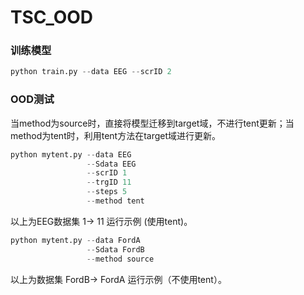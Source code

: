 # TSC_OOD

### 训练模型

```python
python train.py --data EEG --scrID 2
```

### OOD测试

当method为source时，直接将模型迁移到target域，不进行tent更新；当method为tent时，利用tent方法在target域进行更新。

```python
python mytent.py --data EEG
				 --Sdata EEG
    			 --scrID 1
        		 --trgID 11
            	 --steps 5
                 --method tent
```

以上为EEG数据集 1-> 11 运行示例 (使用tent)。

```python
python mytent.py --data FordA
				 --Sdata FordB
                 --method source
```

以上为数据集 FordB-> FordA 运行示例（不使用tent）。

